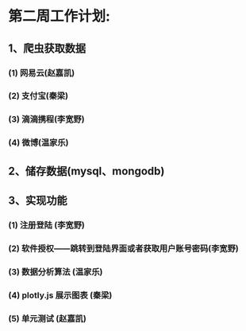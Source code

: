 # 第二周工作计划:

## 1、爬虫获取数据
### (1) 网易云(赵嘉凯)
### (2) 支付宝(秦梁)
### (3) 滴滴携程(李宽野)
### (4) 微博(温家乐)
## 2、储存数据(mysql、mongodb)
## 3、实现功能
### (1) 注册登陆 (李宽野)
### (2) 软件授权——跳转到登陆界面或者获取用户账号密码(李宽野)
### (3) 数据分析算法 (温家乐)
### (4) plotly.js 展示图表 (秦梁)
### (5) 单元测试 (赵嘉凯)

